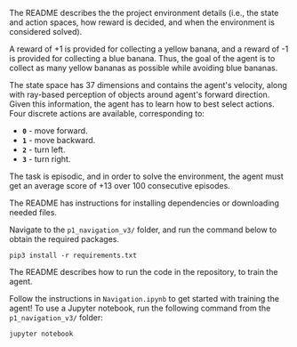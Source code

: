 The README describes the the project environment details (i.e., the state and action spaces, how reward is decided, and when the environment is considered solved).

A reward of +1 is provided for collecting a yellow banana, and a reward of -1 is provided for collecting a blue banana.  Thus, the goal of the agent is to collect as many yellow bananas as possible while avoiding blue bananas. 

The state space has 37 dimensions and contains the agent's velocity, along with ray-based perception of objects around agent's forward direction.  Given this information, the agent has to learn how to best select actions.  Four discrete actions are available, corresponding to:
- **`0`** - move forward.
- **`1`** - move backward.
- **`2`** - turn left.
- **`3`** - turn right.

The task is episodic, and in order to solve the environment, the agent must get an average score of +13 over 100 consecutive episodes.


The README has instructions for installing dependencies or downloading needed files.


Navigate to the `p1_navigation_v3/` folder, and run the command below to obtain the required packages.
  ```
  pip3 install -r requirements.txt
  ```


The README describes how to run the code in the repository, to train the agent.

Follow the instructions in `Navigation.ipynb` to get started with training the agent!  To use a Jupyter notebook, run the following command from the `p1_navigation_v3/` folder:
```
jupyter notebook
```

